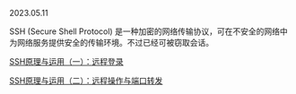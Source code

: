 
2023.05.11 

SSH (Secure Shell Protocol) 是一种加密的网络传输协议，可在不安全的网络中为网络服务提供安全的传输环境。不过已经可被窃取会话。


[SSH原理与运用（一）：远程登录](https://www.ruanyifeng.com/blog/2011/12/ssh_remote_login.html)

[SSH原理与运用（二）：远程操作与端口转发](https://www.ruanyifeng.com/blog/2011/12/ssh_port_forwarding.html)